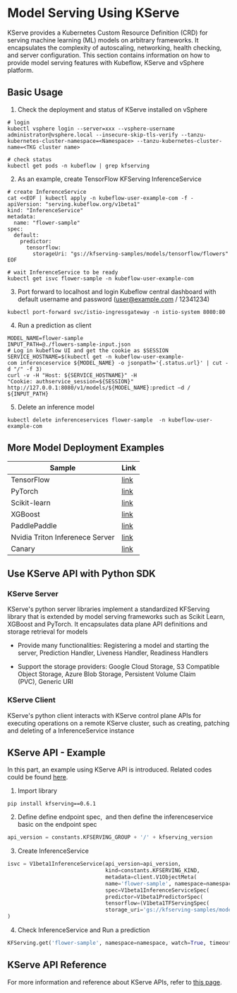 # Model Serving Using KServe

KServe provides a Kubernetes Custom Resource Definition (CRD) for serving machine learning (ML) models on arbitrary frameworks. It encapsulates the complexity of autoscaling, networking, health checking, and server configuration. This section contains information on how to provide model serving features with Kubeflow, KServe and vSphere platform.

## Basic Usage

1. Check the deployment and status of KServe installed on vSphere

```shell
# login
kubectl vsphere login --server=xxx --vsphere-username administrator@vsphere.local --insecure-skip-tls-verify --tanzu-kubernetes-cluster-namespace=<Namespace> --tanzu-kubernetes-cluster-name=<TKG cluster name>

# check status
kubectl get pods -n kubeflow | grep kfserving
```

2. As an example, create TensorFlow KFServing InferenceService

```shell
# create InferenceService
cat <<EOF | kubectl apply -n kubeflow-user-example-com -f -
apiVersion: "serving.kubeflow.org/v1beta1"
kind: "InferenceService"
metadata:
  name: "flower-sample"
spec:
  default:
    predictor:
      tensorflow:
        storageUri: "gs://kfserving-samples/models/tensorflow/flowers"
EOF

# wait InferenceService to be ready
kubectl get isvc flower-sample -n kubeflow-user-example-com
```

3. Port forward to localhost and login Kubeflow central dashboard with default
username and password (user@example.com / 12341234)

```shell
kubectl port-forward svc/istio-ingressgateway -n istio-system 8080:80
```

4. Run a prediction as client

```shell
MODEL_NAME=flower-sample 
INPUT_PATH=@./flowers-sample-input.json 
# Log in kubeflow UI and get the cookie as $SESSION
SERVICE_HOSTNAME=$(kubectl get -n kubeflow-user-example-com inferenceservice ${MODEL_NAME} -o jsonpath='{.status.url}' | cut -d "/" -f 3)
curl -v -H "Host: ${SERVICE_HOSTNAME}" -H "Cookie: authservice_session=${SESSION}" http://127.0.0.1:8080/v1/models/${MODEL_NAME}:predict –d / ${INPUT_PATH}
```

5. Delete an inference model

```shell
kubectl delete inferenceservices flower-sample  -n kubeflow-user-example-com
```

## More Model Deployment Examples

| Sample | Link |
| ----------- | ----------- |
| TensorFlow | [link](https://github.com/harperjuanl/kubeflow/tree/main/docs/samples/tensorflow-flowers-sample) |
| PyTorch | [link](https://github.com/harperjuanl/kubeflow/tree/main/docs/samples/torchserve) |
| Scikit-learn | [link](https://github.com/harperjuanl/kubeflow/tree/main/docs/samples/sklearn-iris) |
| XGBoost | [link](https://github.com/harperjuanl/kubeflow/tree/main/docs/samples/xgboost) |
| PaddlePaddle | [link](https://github.com/harperjuanl/kubeflow/tree/main/docs/samples/paddle) |
| Nvidia Triton Inferenece Server | [link](https://github.com/harperjuanl/kubeflow/tree/main/docs/samples/triton/bert) |
| Canary | [link](https://github.com/harperjuanl/kubeflow/tree/main/docs/samples/canary-rollout) |

## Use KServe API with Python SDK

### KServe Server

KServe's python server libraries implement a standardized KFServing library that is extended by model serving frameworks such as Scikit Learn, XGBoost and PyTorch. It encapsulates data plane API definitions and storage retrieval for models

* Provide many functionalities: Registering a model and starting the server, Prediction Handler, Liveness Handler, Readiness Handlers

* Support the storage providers: Google Cloud Storage, S3 Compatible Object Storage, Azure Blob Storage, Persistent Volume Claim (PVC), Generic URI

### KServe Client

KServe's python client interacts with KServe control plane APIs for executing operations on a remote KServe cluster, such as creating, patching and deleting of a InferenceService instance 

## KServe API - Example

In this part, an example using KServe API is introduced. Related codes could be
found [here](https://github.com/harperjuanl/kubeflow/tree/main/docs/samples/python-sdk-samples).

1. Import library

```shell
pip install kfserving==0.6.1
```

2. Define define endpoint spec,  and then define the inferenceservice basic on the endpoint spec

```python
api_version = constants.KFSERVING_GROUP + '/' + kfserving_version
```

3. Create InferenceService

```python
isvc = V1beta1InferenceService(api_version=api_version,
                               kind=constants.KFSERVING_KIND,
                               metadata=client.V1ObjectMeta(
                               name='flower-sample', namespace=namespace),
                               spec=V1beta1InferenceServiceSpec(
                               predictor=V1beta1PredictorSpec(
                               tensorflow=(V1beta1TFServingSpec(
                               storage_uri='gs://kfserving-samples/models/tensorflow/flowers'))))
)
```

4. Check InferenceService and Run a prediction

```python
KFServing.get('flower-sample', namespace=namespace, watch=True, timeout_seconds=120)
```

## KServe API Reference

For more information and reference about KServe APIs, refer to [this page](https://github.com/kserve/website/blob/main/docs/reference/api.md).
